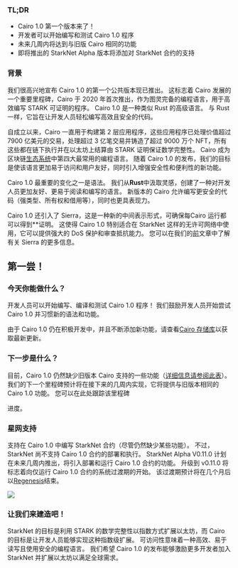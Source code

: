 ### TL;DR

* Cairo 1.0 第一个版本来了！
* 开发者可以开始编写和测试 Cairo 1.0 程序
* 未来几周内将达到与旧版 Cairo 相同的功能
* 即将推出的 StarkNet Alpha 版本将添加对 StarkNet 合约的支持

### 背景

我们很高兴地宣布 Cairo 1.0 的第一个公共版本现已推出。 这标志着 Cairo 发展的一个重要里程碑，Cairo 于 2020 年首次推出，作为图灵完备的编程语言，用于高效编写 STARK 可证明的程序。 Cairo 1.0 是一种类似 Rust 的高级语言。 与 Rust 一样，它旨在让开发人员轻松编写高效且安全的代码。

自成立以来，Cairo 一直用于构建第 2 层应用程序，这些应用程序已处理[](https://dashboard.starkware.co/starkex)价值超过 7900 亿美元的交易，处理超过 3 亿笔交易并铸造了超过 9000 万个 NFT，所有这些都在链下执行并在以太坊上结算由 STARK 证明保证数学完整性。 Cairo 成为区块链[生态系统](https://defillama.com/languages)中第四大最常用的编程语言。 随着 Cairo 1.0 的发布，我们的目标是使该语言更加易于访问和用户友好，同时引入增强安全性和便利性的新功能。

Cairo 1.0 最重要的变化之一是语法。 我们从**Rust**中汲取灵感，创建了一种对开发人员更加友好、更易于阅读和编写的语言。 新版本的 Cairo 允许编写更安全的代码（强类型、所有权和借用等），同时也更具表现力。

Cairo 1.0 还引入了 Sierra，这是一种新的中间表示形式，可确保每</strong>Cairo 运行都可以得到**证明。 这使得 Cairo 1.0 特别适合在 StarkNet 这样的无许可网络中使用，它可以提供强大的 DoS 保护和审查抵抗能力。 您可以在我们的[前](https://medium.com/starkware/cairo-1-0-aa96eefb19a0)文章中了解有关 Sierra 的更多信息。</p>

## 第一尝！

### 今天你能做什么？

开发人员可以开始编写、编译和测试 Cairo 1.0 程序！ 我们鼓励开发人员开始尝试 Cairo 1.0 并习惯新的语法和功能。

由于 Cairo 1.0 仍在积极开发中，并且不断添加新功能，请查看[Cairo 存储库](https://github.com/starkware-libs/cairo/)以获取最新更新。

### 下一步是什么？

目前，Cairo 1.0 仍然缺少旧版本 Cairo 支持的一些功能（[详细信息请参阅此表](https://github.com/starkware-libs/cairo/blob/main/docs/FEATURE_PARITY.md)）。 我们的下一个里程碑预计将在接下来的几周内实现，它将提供与旧版本相同的 Cairo 1.0 功能。 您可以在此处</a>跟踪该里程碑

进度。</p> 



### 星网支持

支持在 Cairo 1.0 中编写 StarkNet 合约（尽管仍然缺少某些功能）。 不过，StarkNet 尚不支持 Cairo 1.0 合约的部署和执行。 StarkNet Alpha V0.11.0 计划在未来几周内推出，将引入部署和运行 Cairo 1.0 合约的功能。 升级到 v0.11.0 将标志着向仅运行 Cairo 1.0 合约的系统过渡期的开始。 该过渡期预计将在几个月后以[Regenesis](https://medium.com/starkware/starknet-regenesis-the-plan-bd0219843ef4)结束。

![](/assets/0_odxbxeacqdwizlfw.jpg)



### 让我们来建造吧！

StarkNet 的目标是利用 STARK 的数学完整性以指数方式扩展以太坊，而 Cairo 的目标是让开发人员能够实现这种指数级扩展。 可访问性意味着一种高效、易于读写且使用安全的编程语言。 我们希望 Cairo 1.0 的发布能够激励更多开发者加入 StarkNet 并扩展以太坊以满足全球需求。